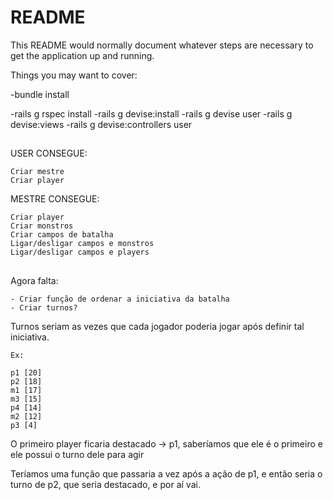 # README

This README would normally document whatever steps are necessary to get the
application up and running.

Things you may want to cover:

-bundle install

-rails g rspec install
-rails g devise:install
-rails g devise user
-rails g devise:views
-rails g devise:controllers user


##

USER CONSEGUE:

    Criar mestre
    Criar player

MESTRE CONSEGUE:

    Criar player   
    Criar monstros
    Criar campos de batalha
    Ligar/desligar campos e monstros
    Ligar/desligar campos e players

##

Agora falta:

    - Criar função de ordenar a iniciativa da batalha
    - Criar turnos? 


Turnos seriam as vezes que cada jogador poderia jogar após definir tal iniciativa.

    Ex:

    p1 [20]
    p2 [18]
    m1 [17] 
    m3 [15]
    p4 [14]
    m2 [12]
    p3 [4]

O primeiro player ficaria destacado -> p1, saberíamos que ele é o primeiro e ele possui o turno dele
para agir


Teríamos uma função que passaria a vez após a ação de p1, e então seria o turno de p2, que seria destacado, e por aí vai.